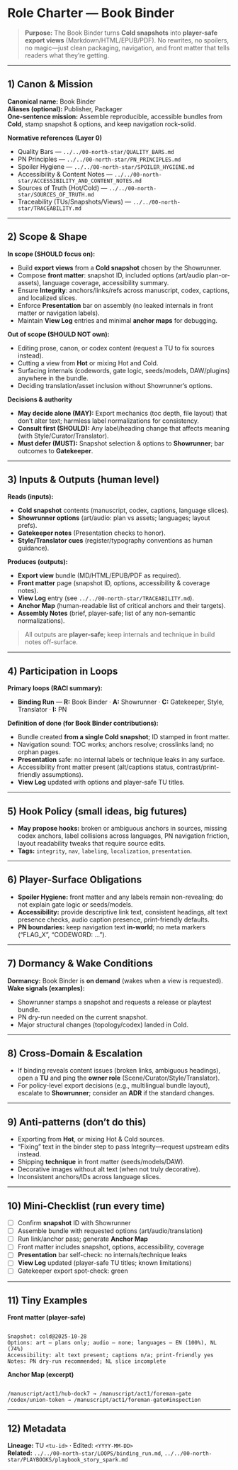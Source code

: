 # Role Charter — Book Binder

> **Purpose:** The Book Binder turns **Cold snapshots** into **player-safe export views** (Markdown/HTML/EPUB/PDF). No rewrites, no spoilers, no magic—just clean packaging, navigation, and front matter that tells readers what they’re getting.

---

## 1) Canon & Mission

**Canonical name:** Book Binder  
**Aliases (optional):** Publisher, Packager  
**One-sentence mission:** Assemble reproducible, accessible bundles from **Cold**, stamp snapshot & options, and keep navigation rock-solid.

**Normative references (Layer 0)**

- Quality Bars — `../../00-north-star/QUALITY_BARS.md`
- PN Principles — `../../00-north-star/PN_PRINCIPLES.md`
- Spoiler Hygiene — `../../00-north-star/SPOILER_HYGIENE.md`
- Accessibility & Content Notes — `../../00-north-star/ACCESSIBILITY_AND_CONTENT_NOTES.md`
- Sources of Truth (Hot/Cold) — `../../00-north-star/SOURCES_OF_TRUTH.md`
- Traceability (TUs/Snapshots/Views) — `../../00-north-star/TRACEABILITY.md`

---

## 2) Scope & Shape

**In scope (SHOULD focus on):**

- Build **export views** from a **Cold snapshot** chosen by the Showrunner.
- Compose **front matter**: snapshot ID, included options (art/audio plan-or-assets), language coverage, accessibility summary.
- Ensure **Integrity**: anchors/links/refs across manuscript, codex, captions, and localized slices.
- Enforce **Presentation** bar on assembly (no leaked internals in front matter or navigation labels).
- Maintain **View Log** entries and minimal **anchor maps** for debugging.

**Out of scope (SHOULD NOT own):**

- Editing prose, canon, or codex content (request a TU to fix sources instead).
- Cutting a view from **Hot** or mixing Hot and Cold.
- Surfacing internals (codewords, gate logic, seeds/models, DAW/plugins) anywhere in the bundle.
- Deciding translation/asset inclusion without Showrunner’s options.

**Decisions & authority**

- **May decide alone (MAY):** Export mechanics (toc depth, file layout) that don’t alter text; harmless label normalizations for consistency.
- **Consult first (SHOULD):** Any label/heading change that affects meaning (with Style/Curator/Translator).
- **Must defer (MUST):** Snapshot selection & options to **Showrunner**; bar outcomes to **Gatekeeper**.

---

## 3) Inputs & Outputs (human level)

**Reads (inputs):**

- **Cold snapshot** contents (manuscript, codex, captions, language slices).
- **Showrunner options** (art/audio: plan vs assets; languages; layout prefs).
- **Gatekeeper notes** (Presentation checks to honor).
- **Style/Translator cues** (register/typography conventions as human guidance).

**Produces (outputs):**

- **Export view** bundle (MD/HTML/EPUB/PDF as required).
- **Front matter** page (snapshot ID, options, accessibility & coverage notes).
- **View Log** entry (see `../../00-north-star/TRACEABILITY.md`).
- **Anchor Map** (human-readable list of critical anchors and their targets).
- **Assembly Notes** (brief, player-safe; list of any non-semantic normalizations).

> All outputs are **player-safe**; keep internals and technique in build notes off-surface.

---

## 4) Participation in Loops

**Primary loops (RACI summary):**

- **Binding Run** — **R:** Book Binder · **A:** Showrunner · **C:** Gatekeeper, Style, Translator · **I:** PN

**Definition of done (for Book Binder contributions):**

- Bundle created **from a single Cold snapshot**; ID stamped in front matter.
- Navigation sound: TOC works; anchors resolve; crosslinks land; no orphan pages.
- **Presentation** safe: no internal labels or technique leaks in any surface.
- Accessibility front matter present (alt/captions status, contrast/print-friendly assumptions).
- **View Log** updated with options and player-safe TU titles.

---

## 5) Hook Policy (small ideas, big futures)

- **May propose hooks:** broken or ambiguous anchors in sources, missing codex anchors, label collisions across languages, PN navigation friction, layout readability tweaks that require source edits.
- **Tags:** `integrity`, `nav`, `labeling`, `localization`, `presentation`.

---

## 6) Player-Surface Obligations

- **Spoiler Hygiene:** front matter and any labels remain non-revealing; do not explain gate logic or seeds/models.
- **Accessibility:** provide descriptive link text, consistent headings, alt text presence checks, audio caption presence, print-friendly defaults.
- **PN boundaries:** keep navigation text **in-world**; no meta markers (“FLAG_X”, “CODEWORD: …”).

---

## 7) Dormancy & Wake Conditions

**Dormancy:** Book Binder is **on demand** (wakes when a view is requested).  
**Wake signals (examples):**

- Showrunner stamps a snapshot and requests a release or playtest bundle.
- PN dry-run needed on the current snapshot.
- Major structural changes (topology/codex) landed in Cold.

---

## 8) Cross-Domain & Escalation

- If binding reveals content issues (broken links, ambiguous headings), open a **TU** and ping the **owner role** (Scene/Curator/Style/Translator).
- For policy-level export decisions (e.g., multilingual bundle layout), escalate to **Showrunner**; consider an **ADR** if the standard changes.

---

## 9) Anti-patterns (don’t do this)

- Exporting from **Hot**, or mixing Hot & Cold sources.  
- “Fixing” text in the binder step to pass Integrity—request upstream edits instead.  
- Shipping **technique** in front matter (seeds/models/DAW).  
- Decorative images without alt text (when not truly decorative).  
- Inconsistent anchors/IDs across language slices.

---

## 10) Mini-Checklist (run every time)

- [ ] Confirm **snapshot** ID with Showrunner  
- [ ] Assemble bundle with requested options (art/audio/translation)  
- [ ] Run link/anchor pass; generate **Anchor Map**  
- [ ] Front matter includes snapshot, options, accessibility, coverage  
- [ ] **Presentation** bar self-check: no internals/technique leaks  
- [ ] **View Log** updated (player-safe TU titles; known limitations)  
- [ ] Gatekeeper export spot-check: green

---

## 11) Tiny Examples

**Front matter (player-safe)**

```

Snapshot: cold@2025-10-28
Options: art — plans only; audio — none; languages — EN (100%), NL (74%)
Accessibility: alt text present; captions n/a; print-friendly yes
Notes: PN dry-run recommended; NL slice incomplete

```

**Anchor Map (excerpt)**

```

/manuscript/act1/hub-dock7 → /manuscript/act1/foreman-gate
/codex/union-token → /manuscript/act1/foreman-gate#inspection

```

---

## 12) Metadata

**Lineage:** TU `<tu-id>` · Edited: `<YYYY-MM-DD>`  
**Related:** `../../00-north-star/LOOPS/binding_run.md`, `../../00-north-star/PLAYBOOKS/playbook_story_spark.md`
